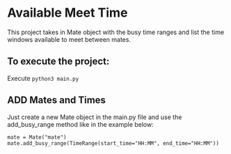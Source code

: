 # Available Meet Time

This project takes in Mate object with the busy time ranges and list the time windows available to meet between mates.

## To execute the project:

Execute `python3 main.py`

## ADD Mates and Times

Just create a new Mate object in the main.py file and use the add_busy_range method like in the example below:

    mate = Mate("mate")
    mate.add_busy_range(TimeRange(start_time="HH:MM", end_time="HH:MM"))
